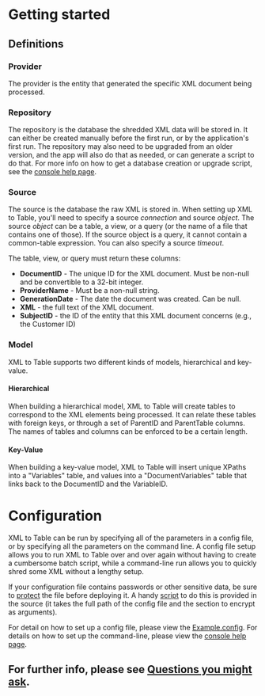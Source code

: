 # Getting started

## Definitions

### Provider
The provider is the entity that generated the specific XML document being processed.

### Repository
The repository is the database the shredded XML data will be stored in. It can either be created manually before the first run, or by the application's first run. The repository may also need to be upgraded from an older version, and the app will also do that as needed, or can generate a script to do that.
For more info on how to get a database creation or upgrade script, see the [console help page](https://fxtu.codeplex.com/SourceControl/latest#master/ConsoleRunner/Resources/manpage.txt).

### Source
The source is the database the raw XML is stored in. When setting up XML to Table, you'll need to specify a source _connection_ and source _object_. The source _object_ can be a table, a view, or a query (or the name of a file that contains one of those). If the source object is a query, it cannot contain a common-table expression. You can also specify a source _timeout_.

The table, view, or query must return these columns:
* **DocumentID** - The unique ID for the XML document. Must be non-null and be convertible to a 32-bit integer.
* **ProviderName** - Must be a non-null string.
* **GenerationDate** - The date the document was created. Can be null.
* **XML** - the full text of the XML document.
* **SubjectID** - the ID of the entity that this XML document concerns (e.g., the Customer ID)

### Model

XML to Table supports two different kinds of models, hierarchical and key-value.

#### Hierarchical
When building a hierarchical model, XML to Table will create tables to correspond to the XML elements being processed. It can relate these tables with foreign keys, or through a set of ParentID and ParentTable columns. The names of tables and columns can be enforced to be a certain length.

#### Key-Value
When building a key-value model, XML to Table will insert unique XPaths into a "Variables" table, and values into a "DocumentVariables" table that links back to the DocumentID and the VariableID.

# Configuration

XML to Table can be run by specifying all of the parameters in a config file, or by specifying all the parameters on the command line. A config file setup allows you to run XML to Table over and over again without having to create a cumbersome batch script, while a command-line run allows you to quickly shred some XML without a lengthy setup.

If your configuration file contains passwords or other sensitive data, be sure to [protect](https://msdn.microsoft.com/en-us/library/hh8x3tas(v=vs.100).aspx) the file before deploying it. A handy [script](https://fxtu.codeplex.com/SourceControl/latest#master/protect_config.bat) to do this is provided in the source (it takes the full path of the config file and the section to encrypt as arguments).

For detail on how to set up a config file, please view the [Example.config](https://fxtu.codeplex.com/SourceControl/latest#master/ConsoleRunner/Example.config).
For details on how to set up the command-line, please view the [console help page](https://fxtu.codeplex.com/SourceControl/latest#master/ConsoleRunner/Resources/manpage.txt).

## For further info, please see [Questions you might ask](Questions-you-might-ask).

